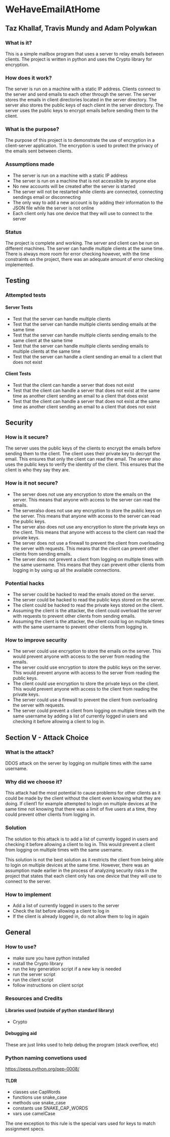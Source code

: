 # WeHaveEmailAtHome
## Taz Khallaf, Travis Mundy and Adam Polywkan

### What is it?
This is a simple mailbox program that uses a server to relay emails between
clients. The project is written in python and uses the Crypto library for
encryption.

### How does it work?
The server is run on a machine with a static IP address. Clients connect to the
server and send emails to each other through the server. The server stores
the emails in client directories located in the server directory. The server
also stores the public keys of each client in the server directory. The server
uses the public keys to encrypt emails before sending them to the client.

### What is the purpose?
The purpose of this project is to demonstrate the use of encryption in a
client-server application. The encryption is used to protect the privacy of
the emails sent between clients.

### Assumptions made
- The server is run on a machine with a static IP address
- The server is run on a machine that is not accessible by anyone else
- No new accounts will be created after the server is started
- The server will not be restarted while clients are connected, connecting
    sendings email or disconnecting
- The only way to add a new account is by adding their information to the JSON
    file while the server is not online
- Each client only has one device that they will use to connect to the server

### Status
The project is complete and working. The server and client can be run on
different machines. The server can handle multiple clients at the same time.
There is always more room for error checking however, with the time constraints
on the project, there was an adequate amount of error checking implemented.

## Testing
### Attempted tests
#### Server Tests
- Test that the server can handle multiple clients
- Test that the server can handle multiple clients sending emails at the same
    time
- Test that the server can handle multiple clients sending emails to the same
    client at the same time
- Test that the server can handle multiple clients sending emails to multiple
    clients at the same time
- Test that the server can handle a client sending an email to a client that
    does not exist

#### Client Tests
- Test that the client can handle a server that does not exist
- Test that the client can handle a server that does not exist at the same time
    as another client sending an email to a client that does exist
- Test that the client can handle a server that does not exist at the same time
    as another client sending an email to a client that does not exist



## Security
### How is it secure?
The server uses the public keys of the clients to encrypt the emails before
sending them to the client. The client uses their private key to decrypt the
email. This ensures that only the client can read the email. The server also
uses the public keys to verify the identity of the client. This ensures that
the client is who they say they are.

### How is it not secure?
- The server does not use any encryption to store the emails on the server. This
    means that anyone with access to the server can read the emails.
- The serveralso does not use any encryption to store the public keys on the server.
    This means that anyone with access to the server can read the public keys.
- The server also does not use any encryption to store the private keys on the
    client. This means that anyone with access to the client can read the private
    keys.
- The server does not use a firewall to prevent the client from overloading the
    server with requests. This means that the client can prevent other clients
    from sending emails.
- The server does not prevent a client from logging on multiple times with the
    same username. This means that they can prevent other clients from logging
    in by using up all the available connections.

### Potential hacks
- The server could be hacked to read the emails stored on the server.
- The server could be hacked to read the public keys stored on the server.
- The client could be hacked to read the private keys stored on the client.
- Assuming the client is the attacker, the client could overload the server with
    requests to prevent other clients from sending emails.
- Assuming the client is the attacker, the client could log on multiple times
    with the same username to prevent other clients from logging in.

### How to improve security
- The server could use encryption to store the emails on the server. This would
    prevent anyone with access to the server from reading the emails.
- The server could use encryption to store the public keys on the server. This
    would prevent anyone with access to the server from reading the public keys.
- The client could use encryption to store the private keys on the client. This
    would prevent anyone with access to the client from reading the private keys.
- The server could use a firewall to prevent the client from overloading the
    server with requests.
- The server could prevent a client from logging on multiple times with the same
    username by adding a list of currently logged in users and checking it before
    allowing a client to log in.

## Section V - Attack Choice
### What is the attack?
DDOS attack on the server by logging on multiple times with the same username.

### Why did we choose it?
This attack had the most potential to cause problems for other clients as 
it could be made by the client without the client even knowing what they are doing.
If client1 for example attempted to login on multiple devices at the same time not
knowing that there was a limit of five users at a time, they could prevent other
clients from logging in.

### Solution
The solution to this attack is to add a list of currently logged in users and
checking it before allowing a client to log in. This would prevent a client from
logging on multiple times with the same username.

This solution is not the best solution as it restricts the client from being
able to login on multiple devices at the same time. However, there was an assumption
made earlier in the process of analyzing security risks in the project that 
states that each client only has one device that they will use to connect to the
server.

### How to implement
- Add a list of currently logged in users to the server
- Check the list before allowing a client to log in
- If the client is already logged in, do not allow them to log in again

## General
### How to use?
- make sure you have python installed
- install the Crypto library
- run the key generation script if a new key is needed
- run the server script
- run the client script
- follow instructions on client script

### Resources and Credits
#### Libraries used (outside of python standard library)
- Crypto

#### Debugging aid
These are just links used to help debug the program (stack overflow, etc)

### Python naming convetions used
https://peps.python.org/pep-0008/

#### TLDR
- classes use CapWords
- functions use snake_case
- methods use snake_case
- constants use SNAKE_CAP_WORDS
- vars use camelCase

The one exception to this rule is the special vars used for keys to match
assignment specs.
